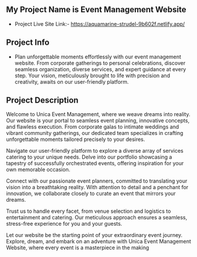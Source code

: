 ## My Project Name is Event Management Website
- Project Live Site Link:- https://aquamarine-strudel-9b602f.netlify.app/

## Project Info

- Plan unforgettable moments effortlessly with our event management website. From corporate gatherings to personal celebrations, discover seamless organization, diverse services, and expert guidance at every step. Your vision, meticulously brought to life with precision and creativity, awaits on our user-friendly platform.

## Project Description
Welcome to Unica Event Management, where we weave dreams into reality. Our website is your portal to seamless event planning, innovative concepts, and flawless execution. From corporate galas to intimate weddings and vibrant community gatherings, our dedicated team specializes in crafting unforgettable moments tailored precisely to your desires.

Navigate our user-friendly platform to explore a diverse array of services catering to your unique needs. Delve into our portfolio showcasing a tapestry of successfully orchestrated events, offering inspiration for your own memorable occasion.

Connect with our passionate event planners, committed to translating your vision into a breathtaking reality. With attention to detail and a penchant for innovation, we collaborate closely to curate an event that mirrors your dreams.

Trust us to handle every facet, from venue selection and logistics to entertainment and catering. Our meticulous approach ensures a seamless, stress-free experience for you and your guests.

Let our website be the starting point of your extraordinary event journey. Explore, dream, and embark on an adventure with Unica Event Management Website, where every event is a masterpiece in the making

